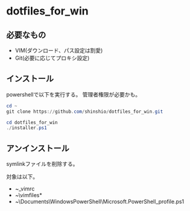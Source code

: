 # dotfiles_for_win

## 必要なもの

- VIM(ダウンロード、パス設定は割愛)
- Git(必要に応じてプロキシ設定)

## インストール

powershellで以下を実行する。
管理者権限が必要かも。
```powershell
cd ~
git clone https://github.com/shinshio/dotfiles_for_win.git

cd dotfiles_for_win
./installer.ps1
```

## アンインストール

symlinkファイルを削除する。

対象は以下。

- ~\_vimrc
- ~\vimfiles\*
- ~\Documents\WindowsPowerShell\Microsoft.PowerShell_profile.ps1

